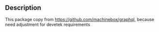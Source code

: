 ## Description

This package copy from https://github.com/machinebox/graphql, because need adjustment for devetek requirements
